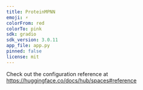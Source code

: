 ```yaml
---
title: ProteinMPNN
emoji: ⚡
colorFrom: red
colorTo: pink
sdk: gradio
sdk_version: 3.0.11
app_file: app.py
pinned: false
license: mit
---
```


Check out the configuration reference at https://huggingface.co/docs/hub/spaces#reference
